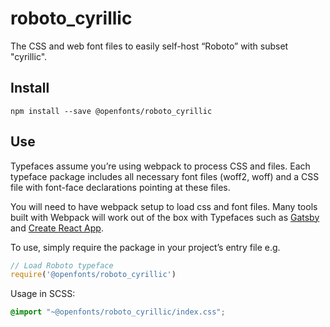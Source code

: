 
# roboto_cyrillic

The CSS and web font files to easily self-host “Roboto” with subset "cyrillic".

## Install

`npm install --save @openfonts/roboto_cyrillic`

## Use

Typefaces assume you’re using webpack to process CSS and files. Each typeface
package includes all necessary font files (woff2, woff) and a CSS file with
font-face declarations pointing at these files.

You will need to have webpack setup to load css and font files. Many tools built
with Webpack will work out of the box with Typefaces such as [Gatsby](https://github.com/gatsbyjs/gatsby)
and [Create React App](https://github.com/facebookincubator/create-react-app).

To use, simply require the package in your project’s entry file e.g.

```javascript
// Load Roboto typeface
require('@openfonts/roboto_cyrillic')
```

Usage in SCSS:
```scss
@import "~@openfonts/roboto_cyrillic/index.css";
```
